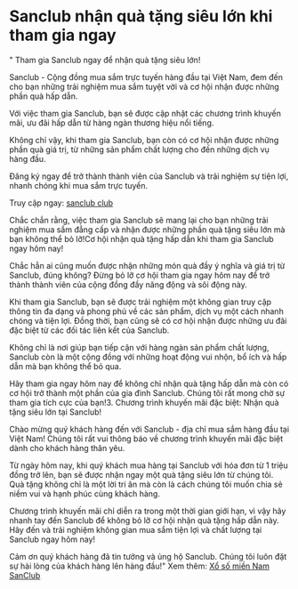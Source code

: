 # Sanclub nhận quà tặng siêu lớn khi tham gia ngay

" Tham gia Sanclub ngay để nhận quà tặng siêu lớn! 

Sanclub - Cộng đồng mua sắm trực tuyến hàng đầu tại Việt Nam, đem đến cho bạn những trải nghiệm mua sắm tuyệt vời và cơ hội nhận được những phần quà hấp dẫn.

Với việc tham gia Sanclub, bạn sẽ được cập nhật các chương trình khuyến mãi, ưu đãi hấp dẫn từ hàng ngàn thương hiệu nổi tiếng.

Không chỉ vậy, khi tham gia Sanclub, bạn còn có cơ hội nhận được những phần quà giá trị, từ những sản phẩm chất lượng cho đến những dịch vụ hàng đầu.

Đăng ký ngay để trở thành thành viên của Sanclub và trải nghiệm sự tiện lợi, nhanh chóng khi mua sắm trực tuyến.

Truy cập ngay: [sanclub club](https://sanclub.club/)

Chắc chắn rằng, việc tham gia Sanclub sẽ mang lại cho bạn những trải nghiệm mua sắm đẳng cấp và nhận được những phần quà tặng siêu lớn mà bạn không thể bỏ lỡ!Cơ hội nhận quà tặng hấp dẫn khi tham gia Sanclub ngay hôm nay!

Chắc hẳn ai cũng muốn được nhận những món quà đầy ý nghĩa và giá trị từ Sanclub, đúng không? Đừng bỏ lỡ cơ hội tham gia ngay hôm nay để trở thành thành viên của cộng đồng đầy năng động và sôi động này.

Khi tham gia Sanclub, bạn sẽ được trải nghiệm một không gian truy cập thông tin đa dạng và phong phú về các sản phẩm, dịch vụ một cách nhanh chóng và tiện lợi. Đồng thời, bạn cũng sẽ có cơ hội nhận được những ưu đãi đặc biệt từ các đối tác liên kết của Sanclub.

Không chỉ là nơi giúp bạn tiếp cận với hàng ngàn sản phẩm chất lượng, Sanclub còn là một cộng đồng với những hoạt động vui nhộn, bổ ích và hấp dẫn mà bạn không thể bỏ qua.

Hãy tham gia ngay hôm nay để không chỉ nhận quà tặng hấp dẫn mà còn có cơ hội trở thành một phần của gia đình Sanclub. Chúng tôi rất mong chờ sự tham gia tích cực của bạn!3.  Chương trình khuyến mãi đặc biệt: Nhận quà tặng siêu lớn tại Sanclub! 

Chào mừng quý khách hàng đến với Sanclub - địa chỉ mua sắm hàng đầu tại Việt Nam! Chúng tôi rất vui thông báo về chương trình khuyến mãi đặc biệt dành cho khách hàng thân yêu.

Từ ngày hôm nay, khi quý khách mua hàng tại Sanclub với hóa đơn từ 1 triệu đồng trở lên, bạn sẽ được nhận ngay một quà tặng siêu lớn từ chúng tôi. Quà tặng không chỉ là một lời tri ân mà còn là cách chúng tôi muốn chia sẻ niềm vui và hạnh phúc cùng khách hàng.

Chương trình khuyến mãi chỉ diễn ra trong một thời gian giới hạn, vì vậy hãy nhanh tay đến Sanclub để không bỏ lỡ cơ hội nhận quà tặng hấp dẫn này. Hãy đến và trải nghiệm không gian mua sắm tiện lợi và chất lượng tại Sanclub ngay hôm nay!

Cảm ơn quý khách hàng đã tin tưởng và ủng hộ Sanclub. Chúng tôi luôn đặt sự hài lòng của khách hàng lên hàng đầu!"
Xem thêm: [Xổ số miền Nam SanClub](https://sanclub.club/xo-so-mien-nam-sanclub/)